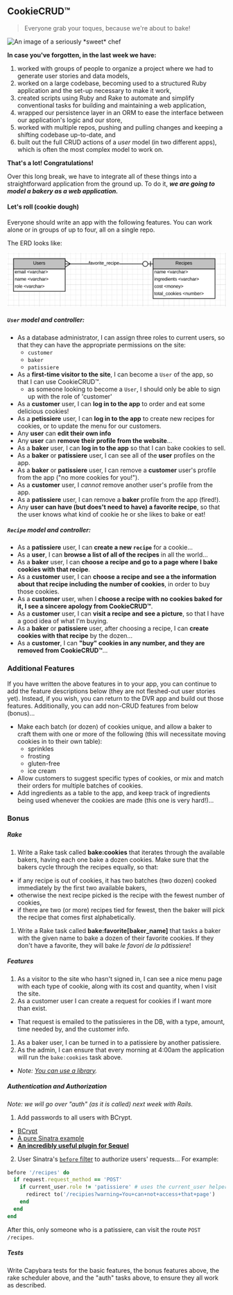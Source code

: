 ## CookieCRUD™

> Everyone grab your toques, because we're about to bake!

<img alt="An image of a seriously *sweet* chef" src="http://upload.wikimedia.org/wikipedia/commons/b/bc/William_Orpen_Le_Chef_de_l%27H%C3%B4tel_Chatham%2C_Paris.jpg" height="350px">

**In case you've forgotten, in the last week we have:**

1. worked with groups of people to organize a project where we had to generate user stories and data models,
2. worked on a large codebase, becoming used to a structured Ruby application and the set-up necessary to make it work,
3. created scripts using Ruby and Rake to automate and simplify conventional tasks for building and maintaining a web application,
4. wrapped our persistence layer in an ORM to ease the interface between our application's logic and our store,
5. worked with multiple repos, pushing and pulling changes and keeping a shifting codebase up-to-date, and
6. built out the full CRUD actions of a *user* model (in two different apps), which is often the most complex model to work on.

**That's a lot! Congratulations!**

Over this long break, we have to integrate all of these things into a straightforward application from the ground up. To do it, ***we are going to model a bakery as a web application.***

#### Let's roll (cookie dough)

Everyone should write an app with the following features. You can work alone or in groups of up to four, all on a single repo.

The ERD looks like:

![CookieCRUD ERD](erd.png)

##### `User` model and controller:

- As a database administrator, I can assign three roles to current users, so that they can have the appropriate permissions on the site:
    - `customer`
    - `baker`
    - `patissiere`
- As a **first-time visitor to the site**, I can become a `User` of the app, so that I can use CookieCRUD™.
  - as someone looking to become a `User`, I should only be able to sign up with the role of 'customer'
- As a **customer** user, I can **log in to the app** to order and eat some delicious cookies!
- As a **petissiere** user, I can **log in to the app** to create new recipes for cookies, or to update the menu for our customers.
- Any **user** can **edit their own info**
- Any **user** can **remove their profile from the website**...
- As a **baker** user, I can **log in to the app** so that I can bake cookies to sell.
- As a **baker** or **patissiere** user, I can see all of the **user** profiles on the app.
- As a **baker** or **patissiere** user, I can remove a **customer** user's profile from the app ("no more cookies for you!").
- As a **customer** user, I *cannot* remove another user's profile from the app.
- As a **patissiere** user, I can remove a **baker** profile from the app (fired!).
- Any **user** **can have (but does't need to have) a favorite recipe**, so that the user knows what kind of cookie he or she likes to bake or eat!

##### `Recipe` model and controller:

- As a **patissiere** user, I can **create a new `recipe`** for a cookie...
- As a **user**, I can **browse a list of all of the recipes** in all the world...
- As a **baker** user, I can **choose a recipe and go to a page where I bake cookies with that recipe**.
- As a **customer** user, I can **choose a recipe and see a the information about that recipe including the number of cookies**, in order to buy those cookies.
- As a **customer** user, when I **choose a recipe with no cookies baked for it, I see a sincere apology from CookieCRUD™**.
- As a **customer** user, I can **visit a recipe and see a picture**, so that I have a good idea of what I'm buying.
- As a **baker** or **patissiere** user, after choosing a recipe, I can **create cookies with that recipe** by the dozen...
- As a **customer**, I can **"buy" cookies in any number, and they are removed from CookieCRUD™**...

### Additional Features

If you have written the above features in to your app, you can continue to add the feature descriptions below (they are not fleshed-out user stories yet). Instead, if you wish, you can return to the DVR app and build out those features. Additionally, you can add non-CRUD features from below (bonus)...

- Make each batch (or dozen) of cookies unique, and allow a baker to craft them with one or more of the following (this will necessitate moving cookies in to their own table):
  - sprinkles
  - frosting
  - gluten-free
  - ice cream
- Allow customers to suggest specific types of cookies, or mix and match their orders for multiple batches of cookies.
- Add ingredients as a table to the app, and keep track of ingredients being used whenever the cookies are made (this one is very hard!)...

### Bonus

##### Rake

1. Write a Rake task called **bake:cookies** that iterates through the available bakers, having each one bake a dozen cookies. Make sure that the bakers cycle through the recipes equally, so that:
  - if any recipe is out of cookies, it has two batches (two dozen) cooked immediately by the first two available bakers,
  - otherwise the next recipe picked is the recipe with the fewest number of cookies,
  - if there are two (or more) recipes tied for fewest, then the baker will pick the recipe that comes first alphabetically.
1. Write a Rake task called **bake:favorite[baker_name]** that tasks a baker with the given name to bake a dozen of their favorite cookies. If they don't have a favorite, they will bake *le favori de la pâtissiere*!

##### Features

1. As a visitor to the site who hasn't signed in, I can see a nice menu page with each type of cookie, along with its cost and quantity, when I visit the site.
1. As a customer user I can create a request for cookies if I want more than exist.
  - That request is emailed to the patissieres in the DB, with a type, amount, time needed by, and the customer info.
1. As a baker user, I can be turned in to a patissiere by another patissiere.
1. As the admin, I can ensure that every morning at 4:00am the application will run the `bake:cookies` task above.
  - *Note: [You can use a library](https://github.com/javan/whenever).*

##### Authentication and Authorization

*Note: we will go over "auth" (as it is called) next week with Rails.*

1. Add passwords to all users with BCrypt.
  - [BCrypt](https://github.com/codahale/bcrypt-ruby)
  - [A pure Sinatra example](https://gist.github.com/amscotti/1384524)
  - [**An incredibly useful plugin for Sequel**](https://github.com/mlen/sequel_secure_password)
2. User Sinatra's [`before` filter](http://www.sinatrarb.com/intro.html#Filters) to authorize users' requests... For example:

```ruby
before '/recipes' do
  if request.request_method == 'POST'
    if current_user.role != 'patissiere' # uses the current_user helper from the DVR app solution
      redirect to('/recipies?warning=You+can+not+access+that+page')
    end
  end
end
```

After this, only someone who is a patissiere, can visit the route `POST /recipes`.

##### Tests

Write Capybara tests for the basic features, the bonus features above, the rake scheduler above, and the "auth" tasks above, to ensure they all work as described.
